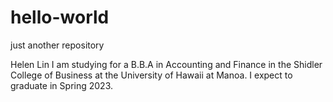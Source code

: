 # hello-world
just another repository

Helen Lin
  I am studying for a B.B.A in Accounting and Finance in the Shidler College of Business at the University of Hawaii at Manoa. I expect to graduate in Spring 2023. 
